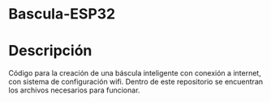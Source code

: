 # Bascula-ESP32

# Descripción 
Código para la creación de una báscula inteligente con conexión a internet, con sistema de configuración wifi.
Dentro de este repositorio se encuentran los archivos necesarios para funcionar.
